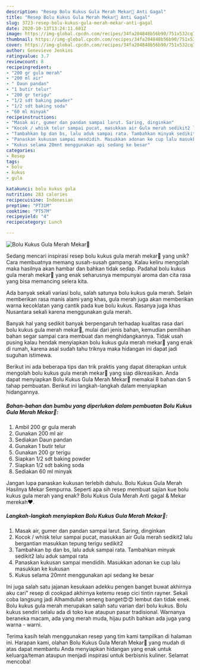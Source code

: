 ```yaml
---
description: "Resep Bolu Kukus Gula Merah Mekar🧁 Anti Gagal"
title: "Resep Bolu Kukus Gula Merah Mekar🧁 Anti Gagal"
slug: 3723-resep-bolu-kukus-gula-merah-mekar-anti-gagal
date: 2020-10-13T13:24:11.601Z
image: https://img-global.cpcdn.com/recipes/34fa204848b56b90/751x532cq70/bolu-kukus-gula-merah-mekar🧁-foto-resep-utama.jpg
thumbnail: https://img-global.cpcdn.com/recipes/34fa204848b56b90/751x532cq70/bolu-kukus-gula-merah-mekar🧁-foto-resep-utama.jpg
cover: https://img-global.cpcdn.com/recipes/34fa204848b56b90/751x532cq70/bolu-kukus-gula-merah-mekar🧁-foto-resep-utama.jpg
author: Genevieve Jenkins
ratingvalue: 3.7
reviewcount: 8
recipeingredient:
- "200 gr gula merah"
- "200 ml air"
- " Daun pandan"
- "1 butir telur"
- "200 gr terigu"
- "1/2 sdt baking powder"
- "1/2 sdt baking soda"
- "60 ml minyak"
recipeinstructions:
- "Masak air, gumer dan pandan sampai larut. Saring, dinginkan"
- "Kocok / whisk telur sampai pucat, masukkan air Gula merah sedikit2 lalu bergantian masukkan tepung terigu sedikit2"
- "Tambahkan bp dan bs, lalu aduk sampai rata. Tambahkan minyak sedikit2 lalu aduk sampai rata"
- "Panaskan kukusan sampai mendidih. Masukkan adonan ke cup lalu masukkan ke kukusan"
- "Kukus selama 20mnt menggunakan api sedang ke besar"
categories:
- Resep
tags:
- bolu
- kukus
- gula

katakunci: bolu kukus gula 
nutrition: 283 calories
recipecuisine: Indonesian
preptime: "PT31M"
cooktime: "PT57M"
recipeyield: "4"
recipecategory: Lunch

---
```



![Bolu Kukus Gula Merah Mekar🧁](https://img-global.cpcdn.com/recipes/34fa204848b56b90/751x532cq70/bolu-kukus-gula-merah-mekar🧁-foto-resep-utama.jpg)

Sedang mencari inspirasi resep bolu kukus gula merah mekar🧁 yang unik? Cara membuatnya memang susah-susah gampang. Kalau keliru mengolah maka hasilnya akan hambar dan bahkan tidak sedap. Padahal bolu kukus gula merah mekar🧁 yang enak seharusnya mempunyai aroma dan cita rasa yang bisa memancing selera kita.

Ada banyak sekali variasi bolu, salah satunya bolu kukus gula merah. Selain memberikan rasa manis alami yang khas, gula merah juga akan memberikan warna kecoklatan yang cantik pada kue bolu kukus. Rasanya juga khas Nusantara sekali karena menggunakan gula merah.

Banyak hal yang sedikit banyak berpengaruh terhadap kualitas rasa dari bolu kukus gula merah mekar🧁, mulai dari jenis bahan, kemudian pemilihan bahan segar sampai cara membuat dan menghidangkannya. Tidak usah pusing kalau hendak menyiapkan bolu kukus gula merah mekar🧁 yang enak di rumah, karena asal sudah tahu triknya maka hidangan ini dapat jadi suguhan istimewa.


Berikut ini ada beberapa tips dan trik praktis yang dapat diterapkan untuk mengolah bolu kukus gula merah mekar🧁 yang siap dikreasikan. Anda dapat menyiapkan Bolu Kukus Gula Merah Mekar🧁 memakai 8 bahan dan 5 tahap pembuatan. Berikut ini langkah-langkah dalam menyiapkan hidangannya.

<!--inarticleads1-->

##### Bahan-bahan dan bumbu yang diperlukan dalam pembuatan Bolu Kukus Gula Merah Mekar🧁:

1. Ambil 200 gr gula merah
1. Gunakan 200 ml air
1. Sediakan  Daun pandan
1. Gunakan 1 butir telur
1. Gunakan 200 gr terigu
1. Siapkan 1/2 sdt baking powder
1. Siapkan 1/2 sdt baking soda
1. Sediakan 60 ml minyak


Jangan lupa panaskan kukusan terlebih dahulu. Bolu Kukus Gula Merah Hasilnya Mekar Sempurna. Seperti apa sih resep membuat sajian kue bolu kukus gula merah yang enak? Bolu Kukus Gula Merah Anti gagal &amp; Mekar merekah❤. 

<!--inarticleads2-->

##### Langkah-langkah menyiapkan Bolu Kukus Gula Merah Mekar🧁:

1. Masak air, gumer dan pandan sampai larut. Saring, dinginkan
1. Kocok / whisk telur sampai pucat, masukkan air Gula merah sedikit2 lalu bergantian masukkan tepung terigu sedikit2
1. Tambahkan bp dan bs, lalu aduk sampai rata. Tambahkan minyak sedikit2 lalu aduk sampai rata
1. Panaskan kukusan sampai mendidih. Masukkan adonan ke cup lalu masukkan ke kukusan
1. Kukus selama 20mnt menggunakan api sedang ke besar


Ini juga salah satu jajanan kesukaan adekku pengen banget buwat akhirnya aku cari&#34; resep di cookpad akhirnya ketemu resep cici tintin rayner. Sekali coba langsung jadi Alhamdullah seneng banget😍😍 lembut dan tidak enek. Bolu kukus gula merah merupakan salah satu varian dari bolu kukus. Bolu kukus sendiri selalu ada di toko kue ataupun pasar tradisional. Warnanya beraneka macam, ada yang merah muda, hijau putih bahkan ada juga yang warna - warni. 

Terima kasih telah menggunakan resep yang tim kami tampilkan di halaman ini. Harapan kami, olahan Bolu Kukus Gula Merah Mekar🧁 yang mudah di atas dapat membantu Anda menyiapkan hidangan yang enak untuk keluarga/teman ataupun menjadi inspirasi untuk berbisnis kuliner. Selamat mencoba!
